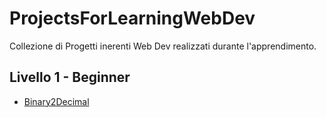 # ProjectsForLearningWebDev
Collezione di Progetti inerenti Web Dev realizzati durante l'apprendimento.

## Livello 1 - Beginner
- [Binary2Decimal](https://salvreps.github.io/ProjectsForLearningWebDev/Projects/1%20-%20Beginner/Bin2Dec/)
